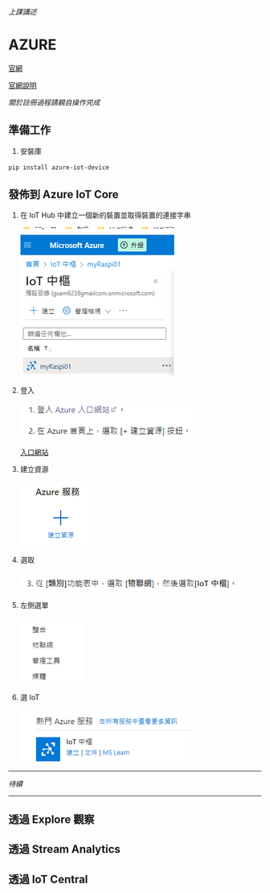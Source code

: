 *上課講述*

# AZURE

[官網](https://azure.microsoft.com/zh-tw)

[官網說明](https://learn.microsoft.com/zh-tw/azure/iot-hub/iot-hub-raspberry-pi-kit-node-get-started」)

*關於註冊過程請親自操作完成*

## 準備工作

1. 安裝庫
```bash
pip install azure-iot-device
```

## 發佈到 Azure IoT Core

1. 在 IoT Hub 中建立一個新的裝置並取得裝置的連接字串
   
   ![](images/img_31.png)

2. 登入
   
   ![](images/img_32.png)

   [入口網站](https://portal.azure.com/?quickstart=true#home)

3. 建立資源

    ![](images/img_33.png)    

4. 選取
   
   ![](images/img_34.png)

5. 左側選單
   
   ![](images/img_35.png)

6. 選 IoT
   
   ![](images/img_36.png)


---

*待續*

---
## 透過 Explore 觀察


## 透過 Stream Analytics


## 透過 IoT Central
